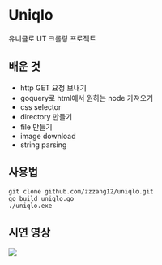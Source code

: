 # Uniqlo
유니클로 UT 크롤링 프로젝트

## 배운 것
* http GET 요청 보내기
* goquery로 html에서 원하는 node 가져오기
* css selector
* directory 만들기
* file 만들기
* image download
* string parsing

## 사용법
```shell
git clone github.com/zzzang12/uniqlo.git
go build uniqlo.go
./uniqlo.exe
```

## 시연 영상
<img src="https://user-images.githubusercontent.com/70265177/189478007-1583af6e-874f-427c-9aa8-0ff5d8d4cd30.gif">